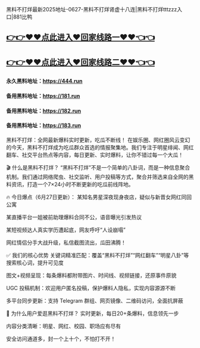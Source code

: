黑料不打烊最新2025地址-0627-黑料不打烊肾虚十八连|黑料不打烊tttzzz入口|881比鸭

## [👉👉♥♥点此进入♥回家线路一♥♥👈👈](https://unpkg.com/182run/index.html)
## [👉👉♥♥点此进入♥回家线路二♥♥👈👈](https://unpkg.com/182-1run/index.html)

#### 永久黑料地址：https://444.run
#### 备用黑料地址：https://181.run
#### 备用黑料地址：https://182.run
#### 备用黑料地址：https://183.run

黑料不打烊：全网最新爆料实时更新，吃瓜不断线！
在娱乐圈、网红圈风云变幻的今天，黑料不打烊成为吃瓜群众首选的情报聚集地。我们专注于明星绯闻、网红翻车、社交平台热点等内容，每日更新、实时爆料，让你不错过每一个大瓜！

🎬 什么是黑料不打烊？
“黑料不打烊”不是一个简单的八卦词，而是一种信息聚合机制。我们通过网络爬虫、社交监听、用户投稿等方式，聚合并筛选来自全网的黑料资讯，打造一个7×24小时不断更新的吃瓜前线阵地。

🔥 今日爆点（6月27日更新）：
某知名男星深夜现身夜店，疑似与新晋女网红同回公寓

某直播平台一姐被前助理爆料合同不公，语音曝光引发热议

某短视频达人真实学历遭起底，网友呼吁“人设崩塌”

网红情侣分手大战升级，私信截图流出，瓜田沸腾！

✅ 我们的核心优势
关键词精准匹配：覆盖“黑料不打烊”“网红翻车”“明星八卦”等搜索核心词，提升可见度

图文+视频呈现：每条爆料都附带图片、时间线、视频链接，还原事件原貌

UGC 投稿机制：欢迎用户匿名投稿，保护爆料人隐私，实现内容源源不断

多平台同步更新：支持 Telegram 群组、网页镜像、二维码访问，全面抗屏蔽

📌 为什么用户爱逛黑料不打烊？
实时更新，每日20+条爆料，信息领先一步

内容分类清晰：明星、网红、校园、职场应有尽有

安全访问通道多，封一个上十个，不怕打不开！
